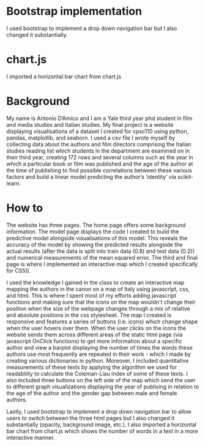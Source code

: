 # Bootstrap implementation

I used bootstrap to implement a drop down navigation bar but I also changed it substantially.

# chart.js

I imported a horizontal bar chart from chart.js

# Background

My name is Antonio D’Amico and I am a Yale third year phd student in film and media studies and Italian studies. My final project is a website displaying visualisations of a dataset I created for cpsc110 using python, pandas, matplotlib, and seaborn. I used a csv file I wrote myself by collecting data about the authors and film directors comprising the Italian studies reading list which students in the department are examined on in their third year, creating 172 rows and several columns such as the year in which a particular book or film was published and the age of the author at the time of publishing to find possible correlations between these various factors and build a linear model predicting the author’s ‘identity’ via scikit-learn. 

# How to

The website has three pages. The home page offers some background information. The model page displays the code I created to build the predictive model alongside visualisations of this model. This reveals the accuracy of the model by showing the predicted results alongside the actual results (after the data is split into train data (0.8) and test data (0.2)) and numerical measurements of the mean squared error. The third and final page is where I implemented an interactive map which I created specifically for CS50.

I used the knowledge I gained in the class to create an interactive map mapping the authors in the canon on a map of Italy using javascript, css, and html. This is where I spent most of my efforts adding javascript functions and making sure that the icons on the map wouldn't change their position when the size of the webpage changes through a mix of relative and absolute positions in the css stylesheet. The map I created is responsive and features a series of buttons (i.e. icons) which change shape when the user hovers over them. When the user clicks on the icons the website  sends them across different areas of the static html page (via javascript OnClick functions) to get more information about a specific author and view a barplot displaying the number of times the words these authors use most frequently are repeated in their work - which I made by creating various dictionaries in python. Moreover, I included quantitative measurements of these texts by applying the algorithm we used for readability to calculate the Coleman-Liau index of some of these texts. I also included three buttons on the left side of the map which send the user to different graph visualizations displaying the year of publising in relation to the age of the author and the gender gap between male and female authors.

Lastly, I used bootstrap to implement a drop down navigation bar to allow users to switch between the three html pages but I also changed it substantially (opacity, background image, etc.). I also imported a horizontal bar chart from chart.js which shows the number of words in a text in a more interactive manner.
